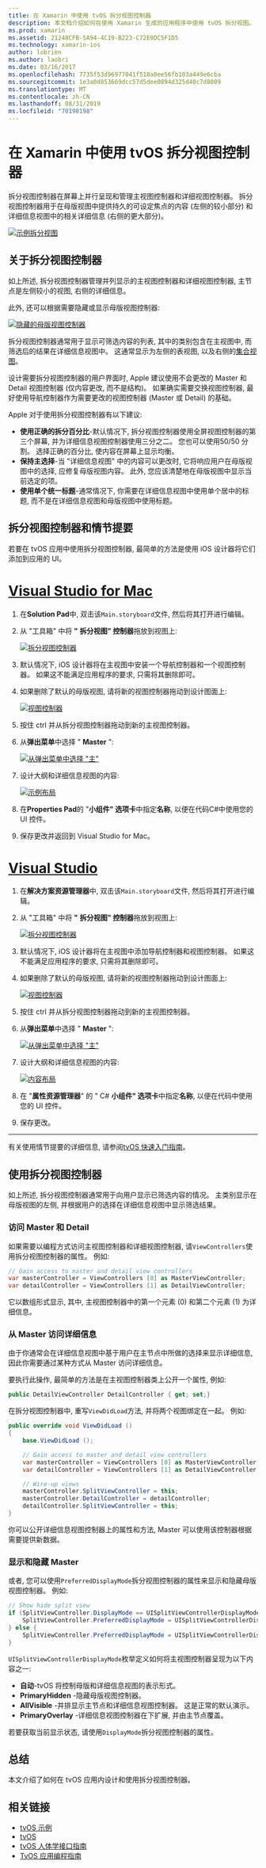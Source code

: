 ```yaml
---
title: 在 Xamarin 中使用 tvOS 拆分视图控制器
description: 本文档介绍如何在使用 Xamarin 生成的应用程序中使用 tvOS 拆分视图。 它提供拆分视图控制器的高级概述、如何将它们与情节提要一起使用、如何访问大纲视图和详细视图以及显示和隐藏母版视图。
ms.prod: xamarin
ms.assetid: 21248CFB-5A94-4C19-B223-C72E0DC5F1D5
ms.technology: xamarin-ios
author: lobrien
ms.author: laobri
ms.date: 03/16/2017
ms.openlocfilehash: 7735f53d96977041f518a0ee56fb103a449e6cba
ms.sourcegitcommit: 1e3a0d853669dcc57d5dee0894d325d40c7d8009
ms.translationtype: MT
ms.contentlocale: zh-CN
ms.lasthandoff: 08/31/2019
ms.locfileid: "70198198"
---
```

# <a name="working-with-tvos-split-view-controllers-in-xamarin"></a>在 Xamarin 中使用 tvOS 拆分视图控制器

拆分视图控制器在屏幕上并行呈现和管理主视图控制器和详细视图控制器。 拆分视图控制器用于在母版视图中提供持久的可设定焦点的内容 (左侧的较小部分) 和详细信息视图中的相关详细信息 (右侧的更大部分)。

[![](split-views-images/intro01.png "示例拆分视图")](split-views-images/intro01.png#lightbox)

<a name="About-Split-View-Controllers" />

## <a name="about-split-view-controllers"></a>关于拆分视图控制器

如上所述, 拆分视图控制器管理并列显示的主视图控制器和详细视图控制器, 主节点是左侧较小的视图, 右侧的详细信息。 

此外, 还可以根据需要隐藏或显示母版视图控制器: 

[![](split-views-images/intro02.png "隐藏的母版视图控制器")](split-views-images/intro02.png#lightbox)

拆分视图控制器通常用于显示可筛选内容的列表, 其中的类别包含在主视图中, 而筛选后的结果在详细信息视图中。 这通常显示为左侧的表视图, 以及右侧的[集合视图](~/ios/tvos/user-interface/collection-views.md)。

设计需要拆分视图控制器的用户界面时, Apple 建议使用不会更改的 Master 和 Detail 视图控制器 (仅内容更改, 而不是结构)。 如果确实需要交换视图控制器, 最好使用导航控制器作为需要更改的视图控制器 (Master 或 Detail) 的基础。

Apple 对于使用拆分视图控制器有以下建议:

- **使用正确的拆分百分比**-默认情况下, 拆分视图控制器使用全屏视图控制器的第三个屏幕, 并为详细信息视图控制器使用三分之二。 您也可以使用50/50 分割。 选择正确的百分比, 使内容在屏幕上显示均衡。
- **保持主选择**-当 "详细信息视图" 中的内容可以更改时, 它将响应用户在母版视图中的选择, 应修复母版视图内容。 此外, 您应该清楚地在母版视图中显示当前选定的项。
- **使用单个统一标题**-通常情况下, 你需要在详细信息视图中使用单个居中的标题, 而不是在详细信息视图和母版视图中使用标题。

<a name="Split-View-Controllers-and-Storyboards" />

## <a name="split-view-controllers-and-storyboards"></a>拆分视图控制器和情节提要

若要在 tvOS 应用中使用拆分视图控制器, 最简单的方法是使用 iOS 设计器将它们添加到应用的 UI。

# <a name="visual-studio-for-mactabmacos"></a>[Visual Studio for Mac](#tab/macos)

1. 在**Solution Pad**中, 双击该`Main.storyboard`文件, 然后将其打开进行编辑。
1. 从 "工具箱" 中将 **"** **拆分视图" 控制器**拖放到视图上: 

    [![](split-views-images/activity01.png "拆分视图控制器")](split-views-images/activity01.png#lightbox)
1. 默认情况下, iOS 设计器将在主视图中安装一个导航控制器和一个视图控制器。 如果这不能满足应用程序的要求, 只需将其删除即可。
1. 如果删除了默认的母版视图, 请将新的视图控制器拖动到设计图面上: 

    [![](split-views-images/activity02.png "视图控制器")](split-views-images/activity02.png#lightbox)
1. 按住 ctrl 并从拆分视图控制器拖动到新的主视图控制器。 
1. 从**弹出菜单**中选择 " **Master** ": 

    [![](split-views-images/activity03.png "从弹出菜单中选择 \"主\"")](split-views-images/activity03.png#lightbox)
1. 设计大纲和详细信息视图的内容: 

    [![](split-views-images/activity04.png "示例布局")](split-views-images/activity04.png#lightbox)
1. 在**Properties Pad**的 "**小组件" 选项卡**中指定**名称**, 以便在代码C#中使用您的 UI 控件。
1. 保存更改并返回到 Visual Studio for Mac。

# <a name="visual-studiotabwindows"></a>[Visual Studio](#tab/windows)

1. 在**解决方案资源管理器**中, 双击该`Main.storyboard`文件, 然后将其打开进行编辑。
1. 从 "工具箱" 中将 **"** **拆分视图" 控制器**拖放到视图上: 

    [![](split-views-images/activity01-vs.png "拆分视图控制器")](split-views-images/activity01-vs.png#lightbox)
1. 默认情况下, iOS 设计器将在主视图中添加导航控制器和视图控制器。 如果这不能满足应用程序的要求, 只需将其删除即可。
1. 如果删除了默认的母版视图, 请将新的视图控制器拖动到设计图面上: 

    [![](split-views-images/activity02-vs.png "视图控制器")](split-views-images/activity02-vs.png#lightbox)
1. 按住 ctrl 并从拆分视图控制器拖动到新的主视图控制器。 
1. 从**弹出菜单**中选择 " **Master** ": 

    [![](split-views-images/activity03-vs.png "从弹出菜单中选择 \"主\"")](split-views-images/activity03-vs.png#lightbox)
1. 设计大纲和详细信息视图的内容: 

    [![](split-views-images/activity04.png "内容布局")](split-views-images/activity04.png#lightbox)
1. 在 "**属性资源管理器**" 的 " C# **小组件" 选项卡**中指定**名称**, 以便在代码中使用您的 UI 控件。
1. 保存更改。

-----

有关使用情节提要的详细信息, 请参阅[tvOS 快速入门指南](~/ios/tvos/get-started/hello-tvos.md)。

<a name="Working-with-Split-View-Controllers" />

## <a name="working-with-split-view-controllers"></a>使用拆分视图控制器

如上所述, 拆分视图控制器通常用于向用户显示已筛选内容的情况。 主类别显示在母版视图的左侧, 并根据用户的选择在详细信息视图中显示筛选结果。

<a name="Accessing-Master-and-Detail" />

### <a name="accessing-master-and-detail"></a>访问 Master 和 Detail

如果需要以编程方式访问主视图控制器和详细视图控制器, 请`ViewControllers`使用拆分视图控制器的属性。 例如:

```csharp
// Gain access to master and detail view controllers
var masterController = ViewControllers [0] as MasterViewController;
var detailController = ViewControllers [1] as DetailViewController;
```

它以数组形式显示, 其中, 主视图控制器中的第一个元素 (0) 和第二个元素 (1) 为详细信息。

<a name="Accessing-Detail-from-Master" />

### <a name="accessing-detail-from-master"></a>从 Master 访问详细信息

由于你通常会在详细信息视图中基于用户在主节点中所做的选择来显示详细信息, 因此你需要通过某种方式从 Master 访问详细信息。

要执行此操作, 最简单的方法是在主视图控制器类上公开一个属性, 例如:

```csharp
public DetailViewController DetailController { get; set;}
```

在拆分视图控制器中, 重写`ViewDidLoad`方法, 并将两个视图绑定在一起。 例如:

```csharp
public override void ViewDidLoad ()
{
    base.ViewDidLoad ();

    // Gain access to master and detail view controllers
    var masterController = ViewControllers [0] as MasterViewController;
    var detailController = ViewControllers [1] as DetailViewController;

    // Wire-up views
    masterController.SplitViewController = this;
    masterController.DetailController = detailController;
    detailController.SplitViewController = this;
}
```

你可以公开详细信息视图控制器上的属性和方法, Master 可以使用该控制器根据需要提供新数据。

<a name="Showing-and-Hiding-Master" />

### <a name="showing-and-hiding-master"></a>显示和隐藏 Master

或者, 您可以使用`PreferredDisplayMode`拆分视图控制器的属性来显示和隐藏母版视图控制器。 例如:

```csharp
// Show hide split view
if (SplitViewController.DisplayMode == UISplitViewControllerDisplayMode.PrimaryHidden) {
    SplitViewController.PreferredDisplayMode = UISplitViewControllerDisplayMode.AllVisible;
} else {
    SplitViewController.PreferredDisplayMode = UISplitViewControllerDisplayMode.PrimaryHidden;
}
```

`UISplitViewControllerDisplayMode`枚举定义如何将主视图控制器呈现为以下内容之一:

- **自动**-tvOS 将控制母版和详细信息视图的表示形式。
- **PrimaryHidden** -隐藏母版视图控制器。
- **AllVisible** -并排显示主节点和详细信息视图控制器。 这是正常的默认演示。
- **PrimaryOverlay** -详细信息视图控制器在下扩展, 并由主节点覆盖。

若要获取当前显示状态, 请使用`DisplayMode`拆分视图控制器的属性。

<a name="Summary" />

## <a name="summary"></a>总结

本文介绍了如何在 tvOS 应用内设计和使用拆分视图控制器。



## <a name="related-links"></a>相关链接

- [tvOS 示例](https://docs.microsoft.com/samples/browse/?products=xamarin&term=Xamarin.iOS+tvOS)
- [tvOS](https://developer.apple.com/tvos/)
- [tvOS 人体学接口指南](https://developer.apple.com/tvos/human-interface-guidelines/)
- [TvOS 应用编程指南](https://developer.apple.com/library/prerelease/tvos/documentation/General/Conceptual/AppleTV_PG/)
